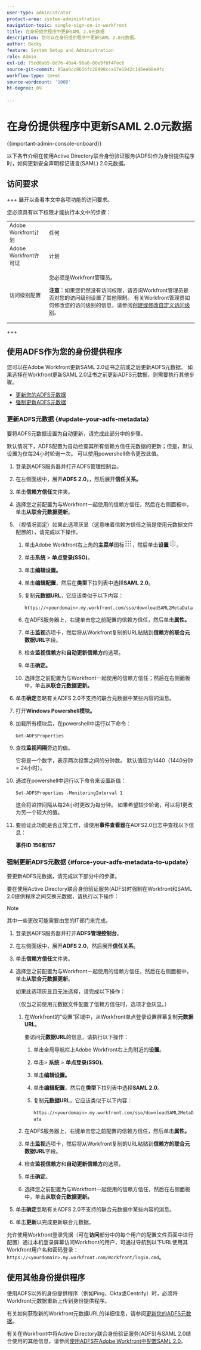 ```yaml
---
user-type: administrator
product-area: system-administration
navigation-topic: single-sign-on-in-workfront
title: 在身份提供程序中更新SAML 2.0元数据
description: 您可以在身份提供程序中更新SAML 2.0元数据。
author: Becky
feature: System Setup and Administration
role: Admin
exl-id: 75cd0ab5-8d76-40a4-96a8-00e9f0f4fec6
source-git-commit: 85aa6cc865bfc28498cca17e1942c146eeb8e4fc
workflow-type: tm+mt
source-wordcount: '1000'
ht-degree: 0%

---
```


# 在身份提供程序中更新SAML 2.0元数据

{{important-admin-console-onboard}}

以下各节介绍在使用Active Directory联合身份验证服务(ADFS)作为身份提供程序时，如何更新安全声明标记语言(SAML) 2.0元数据。

## 访问要求

+++ 展开以查看本文中各项功能的访问要求。

您必须具有以下权限才能执行本文中的步骤：

<table style="table-layout:auto"> 
 <col> 
 <col> 
 <tbody> 
  <tr> 
   <td role="rowheader">Adobe Workfront计划</td> 
   <td>任何</td> 
  </tr> 
  <tr> 
   <td role="rowheader">Adobe Workfront许可证</td> 
   <td>计划</td> 
  </tr> 
  <tr> 
   <td role="rowheader">访问级别配置</td> 
   <td> <p>您必须是Workfront管理员。</p> <p><b>注意</b>：如果您仍然没有访问权限，请咨询Workfront管理员是否对您的访问级别设置了其他限制。 有关Workfront管理员如何修改您的访问级别的信息，请参阅<a href="../../../administration-and-setup/add-users/configure-and-grant-access/create-modify-access-levels.md" class="MCXref xref">创建或修改自定义访问级别</a>。</p> </td> 
  </tr> 
 </tbody> 
</table>

+++

## 使用ADFS作为您的身份提供程序

您可以在Adobe Workfront更新SAML 2.0证书之前或之后更新ADFS元数据。 如果选择在Workfront更新SAML 2.0证书之前更新ADFS元数据，则需要执行其他步骤。

* [更新您的ADFS元数据](#update-your-adfs-metadata)
* [强制更新ADFS元数据](#force-your-adfs-metadata-to-update)

### 更新ADFS元数据 {#update-your-adfs-metadata}

要将ADFS元数据设置为自动更新，请完成此部分中的步骤。

默认情况下，ADFS配置为自动检查其所有信赖方信任元数据的更新；但是，默认设置为仅每24小时轮询一次。 可以使用powershell命令更改此值。

1. 登录到ADFS服务器并打开ADFS管理控制台。
1. 在左侧面板中，展开&#x200B;**ADFS 2.0，**，然后展开&#x200B;**信任关系。**

1. 单击&#x200B;**信赖方信任**&#x200B;文件夹。
1. 选择您之前配置为与Workfront一起使用的信赖方信任，然后在右侧面板中，单击&#x200B;**从联合元数据更新**。
1. （视情况而定）如果此选项灰显（这意味着信赖方信任之前是使用元数据文件配置的），请完成以下操作。

   1. 单击Adobe Workfront右上角的&#x200B;**主菜单**&#x200B;图标![主菜单图标](assets/main-menu-icon.png)，然后单击&#x200B;**设置**![齿轮设置图标](assets/gear-icon-settings.png)。

   1. 单击&#x200B;**系统** > **单点登录(SSO)**。

   1. 单击&#x200B;**编辑设置。**
   1. 单击&#x200B;**编辑配置**，然后在&#x200B;**类型**&#x200B;下拉列表中选择&#x200B;**SAML 2.0**。

   1. 复制&#x200B;**元数据URL**，它应该类似于以下内容：

      `https://<yourdomain>.my.workfront.com/sso/downloadSAML2MetaData`

   1. 在ADFS服务器上，右键单击您之前配置的信赖方信任，然后单击&#x200B;**属性。**
   1. 单击&#x200B;**监视**&#x200B;选项卡，然后将从Workfront复制的URL粘贴到&#x200B;**信赖方的联合元数据URL**&#x200B;字段。

   1. 检查&#x200B;**监视信赖方**&#x200B;和&#x200B;**自动更新信赖方**&#x200B;的选项。

   1. 单击&#x200B;**确定。**
   1. 选择您之前配置为与Workfront一起使用的信赖方信任；然后在右侧面板中，单击&#x200B;**从联合元数据更新。**

1. 单击&#x200B;**确定**&#x200B;忽略有关ADFS 2.0不支持的联合元数据中某些内容的消息。
1. 打开&#x200B;**Windows Powershell模块。**
1. 加载所有模块后，在powershell中运行以下命令：

   `Get-ADFSProperties`

1. 查找&#x200B;**监视间隔**&#x200B;旁边的值。

   它将是一个数字，表示两次投票之间的分钟数。 默认值应为1440（1440分钟= 24小时）。

1. 通过在powershell中运行以下命令来设置新值：

   `Set-ADFSProperties -MonitoringInterval 1`

   这会将监控间隔从每24小时更改为每分钟。 如果希望较少轮询，可以将1更改为另一个较大的值。

1. 要验证此功能是否正常工作，请使用&#x200B;**事件查看器**&#x200B;在ADFS2.0日志中查找以下信息：

   **事件ID 156和157**

### 强制更新ADFS元数据 {#force-your-adfs-metadata-to-update}

要更新ADFS元数据，请完成以下部分中的步骤。

要在使用Active Directory联合身份验证服务(ADFS)时强制在Workfront和SAML 2.0提供程序之间交换元数据，请执行以下操作：

>[!NOTE]
>
>其中一些更改可能需要由您的IT部门来完成。

1. 登录到ADFS服务器并打开&#x200B;**ADFS管理控制台**。
1. 在左侧面板中，展开&#x200B;**ADFS 2.0**，然后展开&#x200B;**信任关系**。

1. 单击&#x200B;**信赖方信任**&#x200B;文件夹。
1. 选择您之前配置为与Workfront一起使用的信赖方信任，然后在右侧面板中，单击&#x200B;**从联合元数据更新**。

   如果此选项灰显且无法选择，请完成以下操作：

   （仅当之前使用元数据文件配置了信赖方信任时，选项才会灰显。）

   1. 在Workfront的“设置”区域中，从Workfront单点登录设置屏幕复制&#x200B;**元数据URL**。

      要访问&#x200B;**元数据URL**&#x200B;的信息，请执行以下操作：

      1. 单击全局导航栏上Adobe Workfront右上角附近的&#x200B;**设置**。
      1. 单击> **系统** > **单点登录(SSO)**。
      1. 单击&#x200B;**编辑设置。**
      1. 单击&#x200B;**编辑配置**，然后在&#x200B;**类型**&#x200B;下拉列表中选择&#x200B;**SAML 2.0**。
      1. 复制&#x200B;**元数据URL**，它应该类似于以下内容：

         `https://<yourdomain>.my.workfront.com/sso/downloadSAML2MetaData`

   1. 在ADFS服务器上，右键单击您之前配置的信赖方信任，然后单击&#x200B;**属性。**
   1. 单击&#x200B;**监视**&#x200B;选项卡，然后将从Workfront复制的URL粘贴到&#x200B;**信赖方的联合元数据URL**&#x200B;字段。
   1. 检查&#x200B;**监视信赖方**&#x200B;和&#x200B;**自动更新信赖方**&#x200B;的选项。
   1. 单击&#x200B;**确定**。
   1. 选择您之前配置为与Workfront一起使用的信赖方信任，然后在右侧面板中，单击&#x200B;**从联合元数据更新。**

1. 单击&#x200B;**确定**&#x200B;忽略有关ADFS 2.0不支持的联合元数据中某些内容的消息。
1. 单击&#x200B;**更新**&#x200B;以完成更新联合元数据。

允许使用Workfront登录凭据（可在&#x200B;**访问**&#x200B;部分中的每个用户的配置文件页面中进行配置）通过本机登录屏幕访问Workfront的用户，可通过导航到以下URL使用其Workfront用户名和密码登录： `https://<yourdomain>.my.workfront.com/Workfront/login.cmd`。

## 使用其他身份提供程序

使用ADFS以外的身份提供程序（例如Ping、Okta或Centrify）时，必须将Workfront元数据重新上传到身份提供程序。

有关如何获取新的Workfront元数据URL的详细信息，请参阅[更新您的ADFS元数据](#update-your-adfs-metadata)。

有关在Workfront中将Active Directory联合身份验证服务(ADFS)与SAML 2.0结合使用的其他信息，请参阅[使用ADFS在Adobe Workfront中配置SAML 2.0](../../../administration-and-setup/add-users/single-sign-on/configure-workfront-saml-2-adfs.md)。
